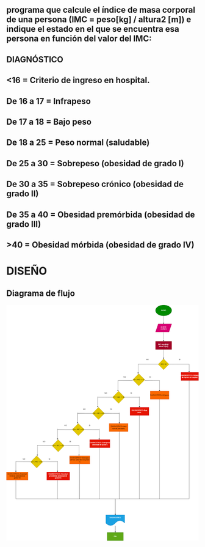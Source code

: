 ## programa que calcule el índice de masa corporal de una persona (IMC = peso[kg] / altura2 [m]) e indique el estado en el que se encuentra esa persona en función del valor del IMC:
## DIAGNÓSTICO
## <16 = Criterio de ingreso en hospital.
## De 16 a 17 = Infrapeso
## De 17 a 18 = Bajo peso
## De 18 a 25 = Peso normal (saludable)
## De 25 a 30 = Sobrepeso (obesidad de grado I)
## De 30 a 35 = Sobrepeso crónico (obesidad de grado II)
## De 35 a 40 = Obesidad premórbida (obesidad de grado III)
## >40 = Obesidad mórbida (obesidad de grado IV)
# DISEÑO

## Diagrama de flujo

![Diagrama de flujo](diagrama.png "Diagrama de flujo")
